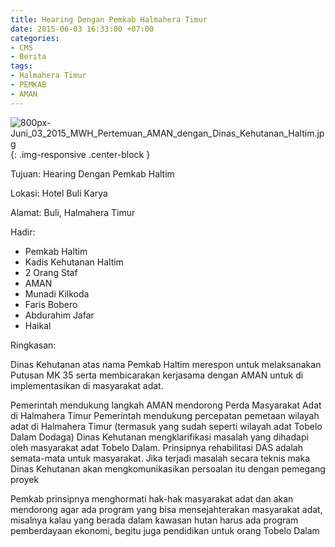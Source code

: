 ```yaml
---
title: Hearing Dengan Pemkab Halmahera Timur
date: 2015-06-03 16:33:00 +07:00
categories:
- CMS
- Berita
tags:
- Halmahera Timur
- PEMKAB
- AMAN
---
```


![800px-Juni_03_2015_MWH_Pertemuan_AMAN_dengan_Dinas_Kehutanan_Haltim.jpg](/uploads/800px-Juni_03_2015_MWH_Pertemuan_AMAN_dengan_Dinas_Kehutanan_Haltim.jpg){: .img-responsive .center-block }

Tujuan: Hearing Dengan Pemkab Haltim

Lokasi: Hotel Buli Karya

Alamat: Buli, Halmahera Timur

Hadir:

* Pemkab Haltim
* Kadis Kehutanan Haltim
* 2 Orang Staf
* AMAN
* Munadi Kilkoda
* Faris Bobero
* Abdurahim Jafar
* Haikal

Ringkasan:

Dinas Kehutanan atas nama Pemkab Haltim merespon untuk melaksanakan Putusan MK 35 serta membicarakan kerjasama dengan AMAN untuk di implementasikan di masyarakat adat.

Pemerintah mendukung langkah AMAN mendorong Perda Masyarakat Adat di Halmahera Timur
Pemerintah mendukung percepatan pemetaan wilayah adat di Halmahera Timur (termasuk yang sudah seperti wilayah adat Tobelo Dalam Dodaga)
Dinas Kehutanan mengklarifikasi masalah yang dihadapi oleh masyarakat adat Tobelo Dalam. Prinsipnya rehabilitasi DAS adalah semata-mata untuk masyarakat. Jika terjadi masalah secara teknis maka Dinas Kehutanan akan mengkomunikasikan persoalan itu dengan pemegang proyek

Pemkab prinsipnya menghormati hak-hak masyarakat adat dan akan mendorong agar ada program yang bisa mensejahterakan masyarakat adat, misalnya kalau yang berada dalam kawasan hutan harus ada program pemberdayaan ekonomi, begitu juga pendidikan untuk orang Tobelo Dalam